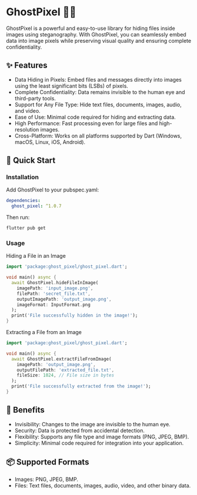 # GhostPixel 🕵️‍♂️
GhostPixel is a powerful and easy-to-use library for hiding files inside images using steganography. With GhostPixel, you can seamlessly embed data into image pixels while preserving visual quality and ensuring complete confidentiality.

## ✨ Features
- Data Hiding in Pixels: Embed files and messages directly into images using the least significant bits (LSBs) of pixels.
- Complete Confidentiality: Data remains invisible to the human eye and third-party tools.
- Support for Any File Type: Hide text files, documents, images, audio, and video.
- Ease of Use: Minimal code required for hiding and extracting data.
- High Performance: Fast processing even for large files and high-resolution images.
- Cross-Platform: Works on all platforms supported by Dart (Windows, macOS, Linux, iOS, Android).

## 🚀 Quick Start

### Installation
Add GhostPixel to your pubspec.yaml:

```yaml
dependencies:
  ghost_pixel: ^1.0.7
```

Then run:

```bash
flutter pub get
```

### Usage
Hiding a File in an Image

```dart
import 'package:ghost_pixel/ghost_pixel.dart';

void main() async {
  await GhostPixel.hideFileInImage(
    imagePath: 'input_image.png',
    filePath: 'secret_file.txt',
    outputImagePath: 'output_image.png',
    imageFormat: InputFormat.png
  );
  print('File successfully hidden in the image!');
}
```

Extracting a File from an Image

```dart
import 'package:ghost_pixel/ghost_pixel.dart';

void main() async {
  await GhostPixel.extractFileFromImage(
    imagePath: 'output_image.png',
    outputFilePath: 'extracted_file.txt',
    fileSize: 1024, // File size in bytes
  );
  print('File successfully extracted from the image!');
}
```

## 🎯 Benefits
- Invisibility: Changes to the image are invisible to the human eye.
- Security: Data is protected from accidental detection.
- Flexibility: Supports any file type and image formats (PNG, JPEG, BMP).
- Simplicity: Minimal code required for integration into your application.

## 📦 Supported Formats
- Images: PNG, JPEG, BMP.
- Files: Text files, documents, images, audio, video, and other binary data.

